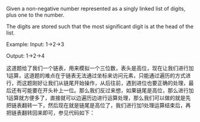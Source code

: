 Given a non-negative number represented as a singly linked list of digits, plus one to the number.

The digits are stored such that the most significant digit is at the head of the list.

Example:
Input:
1->2->3

Output:
1->2->4

这道题给了我们一个链表，用来模拟一个三位数，表头是高位，现在让我们进行加1运算，这道题的难点在于链表无法通过坐标来访问元素，只能通过遍历的方式进行，而这题刚好让我们从链尾开始操作，从后往前，遇到进位也要正确的处理，最后还有可能要在开头补上一位。那么我们反过来想，如果链尾是高位，那么进行加1运算就方便多了，直接就可以边遍历边进行运算处理，那么我们可以做的就是先把链表翻转一下，然后现在就是链尾是高位了，我们进行加1处理运算结束后，再把链表翻转回来即可，参见代码如下：